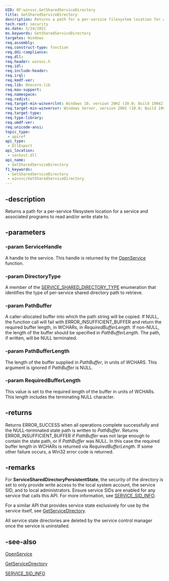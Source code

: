 ```yaml
---
UID: NF:winsvc.GetSharedServiceDirectory
title: GetSharedServiceDirectory
description: Returns a path for a per-service filesystem location for a service and associated programs to read and/or write state to.
tech.root: security
ms.date: 5/24/2021
ms.keywords: GetSharedServiceDirectory
targetos: Windows
req.assembly: 
req.construct-type: function
req.ddi-compliance: 
req.dll: 
req.header: winsvc.h
req.idl: 
req.include-header: 
req.irql: 
req.kmdf-ver: 
req.lib: Onecore.lib
req.max-support: 
req.namespace: 
req.redist: 
req.target-min-winverclnt: Windows 10, version 20H2 (10.0; Build 19042)
req.target-min-winversvr: Windows Server, version 20H2 (10.0; Build 19042)
req.target-type: 
req.type-library: 
req.umdf-ver: 
req.unicode-ansi: 
topic_type:
 - apiref
api_type:
 - DllExport
api_location:
 - sechost.dll
api_name:
 - GetSharedServiceDirectory
f1_keywords:
 - GetSharedServiceDirectory
 - winsvc/GetSharedServiceDirectory
---
```


## -description

Returns a path for a per-service filesystem location for a service and associated programs to read and/or write state to.

## -parameters

### -param ServiceHandle

A handle to the service. This handle is returned by the [OpenService](./nf-winsvc-openservicea.md) function.

### -param DirectoryType

A member of the [SERVICE_SHARED_DIRECTORY_TYPE](./ne-winsvc-service_shared_directory_type.md) enumeration that identifies the type of per-service shared directory path to retrieve.

### -param PathBuffer

A caller-allocated buffer into which the path string will be copied. If NULL, the function call will fail with ERROR_INSUFFICIENT_BUFFER and return the required buffer length, in WCHARs, in *RequiredBufferLength*. If non-NULL, the length of the buffer should be specified in *PathBufferLength*. The path, if written, will be NULL terminated.

### -param PathBufferLength

The length of the buffer supplied in *PathBuffer*, in units of WCHARS. This argument is ignored if *PathBuffer* is NULL.

### -param RequiredBufferLength

This value is set to the required length of the buffer in units of WCHARs. This length includes the terminating NULL character.

## -returns

Returns ERROR_SUCCESS when all operations complete successfully and the NULL-terminated state path is written to *PathBuffer*. Returns ERROR_INSUFFICIENT_BUFFER if *PathBuffer* was not large enough to contain the state path, or if *PathBuffer* was NULL. In this case the required buffer length in WCHARs is returned via *RequiredBufferLength*. If some other failure occurs, a Win32 error code is returned.

## -remarks

For **ServiceSharedDirectoryPersistentState**, the security of the directory is set to only provide write access to the local system account, the service SID, and to local administrators. Ensure service SIDs are enabled for any service that calls this API. For more information, see [SERVICE_SID_INFO](./ns-winsvc-service_sid_info.md).

For a similar API that provides service state exclusively for use by the service itself, see [GetServiceDirectory](nf-winsvc-getservicedirectory.md).

All service state directories are deleted by the service control manager once the service is uninstalled.

## -see-also

[OpenService](./nf-winsvc-openservicea.md)

[GetServiceDirectory](./nf-winsvc-getservicedirectory.md)

[SERVICE_SID_INFO](./ns-winsvc-service_sid_info.md)
